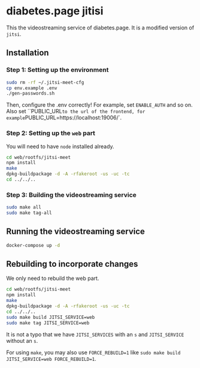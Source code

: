 # diabetes.page jitisi

This the videostreaming service of diabetes.page. It is a modified version of `jitsi`.

## Installation

### Step 1: Setting up the environment

```bash
sudo rm -rf ~/.jitsi-meet-cfg
cp env.example .env
./gen-passwords.sh
```

Then, configure the .env correctly! For example, set `ENABLE_AUTH` and so on. Also set ``PUBLIC_URL` to the url of the frontend, for example `PUBLIC_URL=https://localhost:19006/`.

### Step 2: Setting up the `web` part

You will need to have `node` installed already.

```bash
cd web/rootfs/jitsi-meet
npm install
make
dpkg-buildpackage -d -A -rfakeroot -us -uc -tc
cd ../../..
```

### Step 3: Building the videostreaming service
```bash
sudo make all
sudo make tag-all
```

## Running the videostreaming service

```bash
docker-compose up -d
```

## Rebuilding to incorporate changes

We only need to rebuild the web part.

```bash
cd web/rootfs/jitsi-meet
npm install
make
dpkg-buildpackage -d -A -rfakeroot -us -uc -tc
cd ../../..
sudo make build JITSI_SERVICE=web
sudo make tag JITSI_SERVICE=web
```

It is not a typo that we have `JITSI_SERVICES` with an `s` and `JITSI_SERVICE` without an `s`.

For using `make`, you may also use `FORCE_REBUILD=1` like `sudo make build JITSI_SERVICE=web FORCE_REBUILD=1`.